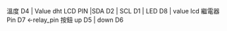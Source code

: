 溫度 D4 | Value dht
LCD PIN |SDA D2 | SCL D1 | LED D8 | value lcd
繼電器 Pin D7 <-relay_pin
按鈕 up D5 | down D6